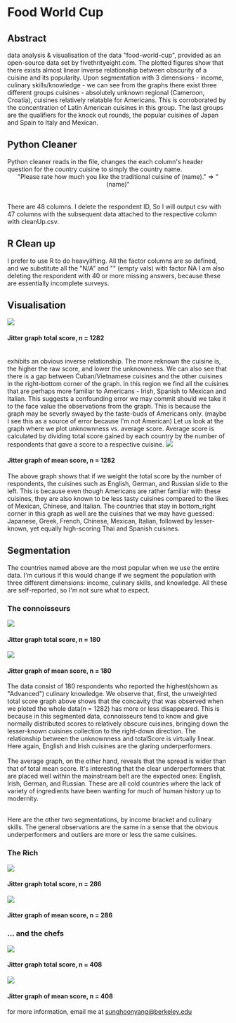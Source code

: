 <h1>Food World Cup</h1>
<h2>Abstract</h2>
<p>data analysis & visualisation of the data "food-world-cup", provided as an open-source data set by fivethrityeight.com. The plotted figures show that there exists almost linear inverse relationship between obscurity of a cuisine and its popularity. Upon segmentation with 3 dimensions - income, culinary skills/knowledge - we can see from the graphs there exist three different groups cuisines - absolutely unknown regional (Cameroon, Croatia), cuisines relatively relatable for Americans. This is corroborated by the concentration of Latin American cuisines in this group. The last groups are the qualifiers for the knock out rounds, the popular cuisines of Japan and Spain to Italy and Mexican.</p>
<h2>Python Cleaner</h2>
Python cleaner reads in the file, changes the each column's header question for the country cuisine to simply the country name. <br>
<center>"Please rate how much you like the traditional cuisine of (name)." => "(name)"</center><br><br>
There are 48 columns. I delete the respondent ID, So I will output csv with 47 columns with the subsequent data attached to the respective column
with cleanUp.csv.

<h2>R Clean up</h2>
I prefer to use R to do heavylifting. All the factor columns are so defined, and we substitute all the "N/A" and "" (empty vals) with factor NA
I am also deleting the respondent with 40 or more missing answers, because these are essentially incomplete surveys. 
<h2>Visualisation</h2>
<img src = "./img/total_raw.png">
<h4>Jitter graph total score, n = 1282</h4><br>
exhibits an obvious inverse relationship. The more reknown the cuisine is, the higher the raw score, and lower the unknownness. We can also see that there is a gap between Cuban/Vietnamese cuisines and the other cuisines in the right-bottom corner of the graph. In this region we find all the cuisines that are perhaps more familiar to Americans - Irish, Spanish to Mexican and Italian. This suggests a confounding error we may commit should we take it to the face value the observations from the graph. This is because the graph may be severly swayed by the taste-buds of Americans only. (maybe I see this as a source of error because I'm not American) Let us look at the graph where we plot unknownness vs. average score. Average score is calculated by dividing total score gained by each country by the number of respondents that gave a score to a respective cuisine.
<img src = "./img/total_mean.png">
<h4>Jitter graph of mean score, n = 1282</h4>
The above graph shows that if we weight the total score by the number of respondents, the cuisines such as English, German, and Russian slide to the left. This is because even though Americans are rather familiar with these cuisines, they are also known to be less tasty cuisines compared to the likes of Mexican, Chinese, and Italian. The countries that stay in bottom_right corner in this graph as well are the cuisines that we may have guessed: Japanese, Greek, French, Chinese, Mexican, Italian, followed by lesser-known, yet equally high-scoring Thai and Spanish cuisines.

<h2>Segmentation</h2>
The countries named above are the most popular when we use the entire data. I'm curious if this would change if we segment the population with three different dimensions: income, culinary skills, and knowledge. All these are self-reported, so I'm not sure what to expect.
<h3>The connoisseurs</h3>
<img src = "./img/con_raw.png">
<h4>Jitter graph total score, n = 180</h4>
<img src = "./img/con_av.png">
<h4>Jitter graph of mean score, n = 180</h4>
The data consist of 180 respondents who reported the highest(shown as "Advanced") culinary knowledge. We observe that, first, the unweighted total score graph above shows that the concavity that was observed when we ploted the whole data(n = 1282) has more or less disappeared. This is because in this segmented data, connoisseurs tend to know and give normally distributed scores to relatively obscure cuisines, bringing down the lesser-known cuisines collection to the right-down direction. The relationship between the unknownness and totalScore is virtually linear. Here again, English and Irish cuisines are the glaring underperformers. <br><br>
The average graph, on the other hand, reveals that the spread is wider than that of total mean score. It's interesting that the clear underperformers that are placed well within the mainstream belt are the expected ones: English, Irish, German, and Russian. These are all cold countries where the lack of variety of ingredients have been wanting for much of human history up to modernity. <br><br>

Here are the other two segmentations, by income bracket and culinary skills. The general observations are the same in a sense that the obvious underperformers and outliers are more or less the same cuisines.
<h3>The Rich</h3>
<img src = "./img/rich_raw.png">
<h4>Jitter graph total score, n = 286</h4>
<img src = "./img/rich_av.png">
<h4>Jitter graph of mean score, n = 286</h4>
<h3>... and the chefs</h3>
<img src = "./img/rich_raw.png">
<h4>Jitter graph total score, n = 408</h4>
<img src = "./img/rich_av.png">
<h4>Jitter graph of mean score, n = 408</h4>

for more information, email me at sunghoonyang@berkeley.edu
